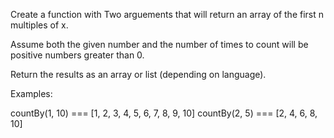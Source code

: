 Create a function with Two arguements that will return an array of
the first n multiples of x.

Assume both the given number and the number of times to count
will be positive numbers greater than 0.

Return the results as an array or list (depending on language).

Examples:

countBy(1, 10) === [1, 2, 3, 4, 5, 6, 7, 8, 9, 10]
countBy(2, 5) === [2, 4, 6, 8, 10]
